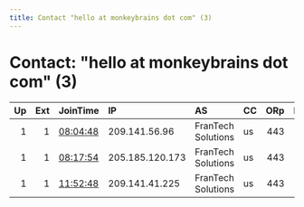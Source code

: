 ```yaml
---
title: Contact "hello at monkeybrains dot com" (3)
---
```


# Contact: "hello at monkeybrains dot com" (3)

|   Up |   Ext | JoinTime                                                                                            | IP              | AS                 | CC   |   ORp |   Dirp | OS    | Version   | Nickname     |   eFamMembers |
|-----:|------:|:----------------------------------------------------------------------------------------------------|:----------------|:-------------------|:-----|------:|-------:|:------|:----------|:-------------|--------------:|
|    1 |     1 | [08:04:48](https://metrics.torproject.org/rs.html#details/8FA7EFAA8CFA7F238EECF0B7155A5C07777B0184) | 209.141.56.96   | FranTech Solutions | us   |   443 |     80 | Linux | 0.4.4.6   | monkeybrains |             1 |
|    1 |     1 | [08:17:54](https://metrics.torproject.org/rs.html#details/B95AF2C90E7103B53C6FD48DC3433F4DEB704D59) | 205.185.120.173 | FranTech Solutions | us   |   443 |     80 | Linux | 0.4.4.6   | monkeybrains |             1 |
|    1 |     1 | [11:52:48](https://metrics.torproject.org/rs.html#details/050E615D82FD3A5660CFE6A38556C9F6178C1E57) | 209.141.41.225  | FranTech Solutions | us   |   443 |     80 | Linux | 0.4.4.6   | monkeybrains |             1 |
